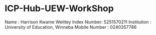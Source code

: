 # ICP-Hub-UEW-WorkShop
Name : Harrison Kwame Weittey 
Index Number: 5251570211
Institution : University of Education, Winneba 
Mobile Number : 0240357786
